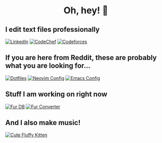 <h1 align="center">Oh, hey! 👋</h1>

## I edit text files professionally

[![LinkedIn](https://img.shields.io/badge/LinkedIn-0A66C2?style=for-the-badge&logo=linkedin&logoColor=white)](https://www.linkedin.com/in/madhavan-raja/)
[![CodeChef](https://img.shields.io/badge/CodeChef-5B4638?style=for-the-badge&logo=CodeChef&logoColor=white)](https://www.codechef.com/users/flipped_flop)
[![Codeforces](https://img.shields.io/badge/Codeforces-1F8ACB?style=for-the-badge&logo=codeforces&logoColor=white)](https://codeforces.com/profile/madhavan_raja)

## If you are here from Reddit, these are probably what you are looking for...
[![Dotfiles](https://img.shields.io/badge/Dotfiles-FCC624?style=for-the-badge&logo=linux&logoColor=black)](https://github.com/madhavan-raja/dotfiles)
[![Neovim Config](https://img.shields.io/badge/Neovim%20Config-57A143?style=for-the-badge&logo=neovim&logoColor=white)](https://github.com/madhavan-raja/dotfiles/tree/master/.config/nvim)
[![Emacs Config](https://img.shields.io/badge/Emacs%20Config-7F5AB6?style=for-the-badge&logo=gnuemacs&logoColor=white)](https://github.com/madhavan-raja/emacs-config)

## Stuff I am working on right now
[![Fur DB](https://img.shields.io/badge/Fur%20DB-5E0E0E?style=for-the-badge)](https://github.com/madhavan-raja/furdb)
[![Fur Converter](https://img.shields.io/badge/Fur%20Converter-3E0E0E?style=for-the-badge)](https://github.com/madhavan-raja/fur-converter)

## And I also make music!
[![Cute Fluffy Kitten](https://img.shields.io/badge/Cute%20Fluffy%20Kitten-000000?style=for-the-badge&logo=linktree)](https://linktr.ee/cutefluffykitten)
